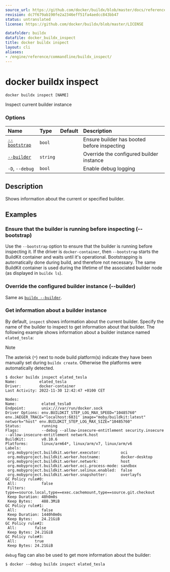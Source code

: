 ```yaml
---
source_url: https://github.com/docker/buildx/blob/master/docs/reference/buildx_inspect.md
revision: dc7f679ab190fe2a2346eff51fa4aedcc843bb47
status: untranslated
license: https://github.com/docker/buildx/blob/master/LICENSE

datafolder: buildx
datafile: docker_buildx_inspect
title: docker buildx inspect
layout: cli
aliases:
- /engine/reference/commandline/buildx_inspect/
---
```


# docker buildx inspect

```text
docker buildx inspect [NAME]
```

Inspect current builder instance

### Options

| Name                        | Type     | Default | Description                                 |
|:----------------------------|:---------|:--------|:--------------------------------------------|
| [`--bootstrap`](#bootstrap) | `bool`   |         | Ensure builder has booted before inspecting |
| [`--builder`](#builder)     | `string` |         | Override the configured builder instance    |
| `-D`, `--debug`             | `bool`   |         | Enable debug logging                        |

## Description

Shows information about the current or specified builder.

## Examples

### <a name="bootstrap"></a> Ensure that the builder is running before inspecting (--bootstrap)

Use the `--bootstrap` option to ensure that the builder is running before
inspecting it. If the driver is `docker-container`, then `--bootstrap` starts
the BuildKit container and waits until it's operational. Bootstrapping is
automatically done during build, and therefore not necessary. The same BuildKit
container is used during the lifetime of the associated builder node (as
displayed in `buildx ls`).

### <a name="builder"></a> Override the configured builder instance (--builder)

Same as [`buildx --builder`](index.md#builder).

### Get information about a builder instance

By default, `inspect` shows information about the current builder. Specify the
name of the builder to inspect to get information about that builder.
The following example shows information about a builder instance named
`elated_tesla`:

> [!NOTE]
> The asterisk (`*`) next to node build platform(s) indicate they have been
> manually set during `buildx create`. Otherwise the platforms were
> automatically detected.

```console
$ docker buildx inspect elated_tesla
Name:          elated_tesla
Driver:        docker-container
Last Activity: 2022-11-30 12:42:47 +0100 CET

Nodes:
Name:           elated_tesla0
Endpoint:       unix:///var/run/docker.sock
Driver Options: env.BUILDKIT_STEP_LOG_MAX_SPEED="10485760" env.JAEGER_TRACE="localhost:6831" image="moby/buildkit:latest" network="host" env.BUILDKIT_STEP_LOG_MAX_SIZE="10485760"
Status:         running
Flags:          --debug --allow-insecure-entitlement security.insecure --allow-insecure-entitlement network.host
BuildKit:       v0.10.6
Platforms:      linux/arm64*, linux/arm/v7, linux/arm/v6
Labels:
 org.mobyproject.buildkit.worker.executor:         oci
 org.mobyproject.buildkit.worker.hostname:         docker-desktop
 org.mobyproject.buildkit.worker.network:          host
 org.mobyproject.buildkit.worker.oci.process-mode: sandbox
 org.mobyproject.buildkit.worker.selinux.enabled:  false
 org.mobyproject.buildkit.worker.snapshotter:      overlayfs
GC Policy rule#0:
 All:           false
 Filters:       type==source.local,type==exec.cachemount,type==source.git.checkout
 Keep Duration: 48h0m0s
 Keep Bytes:    488.3MiB
GC Policy rule#1:
 All:           false
 Keep Duration: 1440h0m0s
 Keep Bytes:    24.21GiB
GC Policy rule#2:
 All:        false
 Keep Bytes: 24.21GiB
GC Policy rule#3:
 All:        true
 Keep Bytes: 24.21GiB
```

`debug` flag can also be used to get more information about the builder:

```console
$ docker --debug buildx inspect elated_tesla
```

